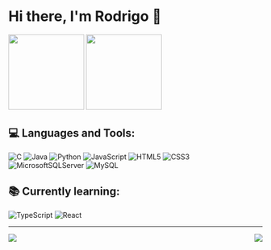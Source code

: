 # Hi there, I'm Rodrigo 👋

<div align="left">
    <img height="150" src="https://github-readme-stats.vercel.app/api?username=rodrigosousa11&theme=dark&hide_border=false&include_all_commits=true&count_private=true" />
    <img height="150" src="https://github-readme-stats.vercel.app/api/top-langs/?username=rodrigosousa11&theme=dark&hide_border=false&include_all_commits=true&count_private=true&layout=compact" />
</div>
  
## 💻 Languages and Tools:
![C](https://img.shields.io/badge/c-%2300599C.svg?style=flat&logo=c&logoColor=white) 
![Java](https://img.shields.io/badge/java-%23ED8B00.svg?style=flat&logo=java&logoColor=white) 
![Python](https://img.shields.io/badge/python-3670A0?style=flat&logo=python&logoColor=ffdd54)
![JavaScript](https://img.shields.io/badge/javascript-%23323330.svg?style=flat&logo=javascript&logoColor=%23F7DF1E)
![HTML5](https://img.shields.io/badge/html5-%23E34F26.svg?style=flat&logo=html5&logoColor=white) 
![CSS3](https://img.shields.io/badge/css3-%231572B6.svg?style=flat&logo=css3&logoColor=white) 
![MicrosoftSQLServer](https://img.shields.io/badge/Microsoft%20SQL%20Sever-CC2927?style=flat&logo=microsoft%20sql%20server&logoColor=white) 
![MySQL](https://img.shields.io/badge/mysql-%2300f.svg?style=flat&logo=mysql&logoColor=white)

## 📚 Currently learning:
![TypeScript](https://img.shields.io/badge/typescript-%23007ACC.svg?style=flat&logo=typescript&logoColor=white) 
![React](https://img.shields.io/badge/react-%2320232a.svg?style=flat&logo=react&logoColor=%2361DAFB) 

---
<div>
    <img align="left" src="https://visitcount.itsvg.in/api?id=rodrigosousa11&icon=8&color=6">
    <a href="https://www.linkedin.com/in/rodrigo-sousa-bb8a69262" target="_blank">
        <img align="right" src="https://img.shields.io/badge/LinkedIn-ffffff?style=for-the-badge&logo=linkedin&logoColor=0690FA">
    </a>
</div>
